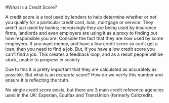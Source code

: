 #What is a Credit Score?

A credit score is a tool used by lenders to help determine whether or not you qualify for a particular credit card, loan, mortgage or service. They aren't just used by banks; increasingly they are being used by insurance firms, landlords and even employers are using it as a proxy to finding out how responsible you are. Consider the fact that they are now used by some employers. If you want money, and have a low credit score so can't get a loan, then you need to find a job. But, if you have a low credit score you can't find a job. This creates a feedback loop, and as a result people will be stuck, unable to progress in society. 

Due to this it is pretty important that they are calculated as accurately as possible. But what is an *accurate* score? How do we verify this number and ensure it is reflecting the truth. 

No single credit score exists, but there are 3 main credit reference agencies used in the UK: Experian, Equifax and TransUnion (formerly Callcredit).
